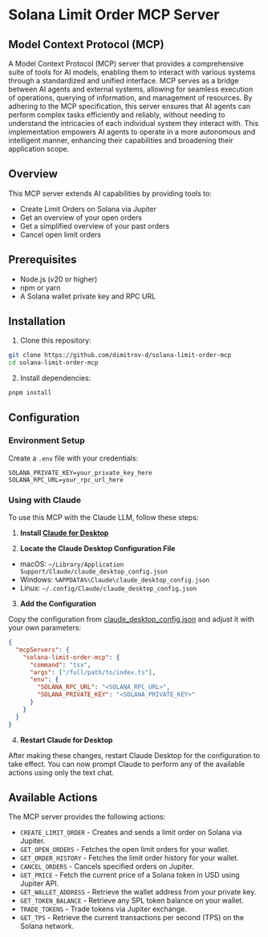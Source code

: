 # Solana Limit Order MCP Server

## Model Context Protocol (MCP)

A Model Context Protocol (MCP) server that provides a comprehensive suite of tools for AI models, enabling them to interact with various systems through a standardized and unified interface. MCP serves as a bridge between AI agents and external systems, allowing for seamless execution of operations, querying of information, and management of resources. By adhering to the MCP specification, this server ensures that AI agents can perform complex tasks efficiently and reliably, without needing to understand the intricacies of each individual system they interact with. This implementation empowers AI agents to operate in a more autonomous and intelligent manner, enhancing their capabilities and broadening their application scope.

## Overview

This MCP server extends AI capabilities by providing tools to:

* Create Limit Orders on Solana via Jupiter
* Get an overview of your open orders
* Get a simplified overview of your past orders
* Cancel open limit orders

## Prerequisites

* Node.js (v20 or higher)
* npm or yarn
* A Solana wallet private key and RPC URL

## Installation

1. Clone this repository:
```bash
git clone https://github.com/dimitrov-d/solana-limit-order-mcp
cd solana-limit-order-mcp
```

2. Install dependencies:
```bash
pnpm install
```

## Configuration

### Environment Setup

Create a `.env` file with your credentials:

```env
SOLANA_PRIVATE_KEY=your_private_key_here
SOLANA_RPC_URL=your_rpc_url_here
```

### Using with Claude

To use this MCP with the Claude LLM, follow these steps:

1. **Install [Claude for Desktop](https://claude.ai/download)**

2. **Locate the Claude Desktop Configuration File**
  - macOS: `~/Library/Application Support/Claude/claude_desktop_config.json`
  - Windows: `%APPDATA%\Claude\claude_desktop_config.json`
  - Linux: `~/.config/Claude/claude_desktop_config.json`

3. **Add the Configuration**

Copy the configuration from [claude_desktop_config.json](./claude_desktop_config.json) and adjust it with your own parameters:

```json
{
  "mcpServers": {
    "solana-limit-order-mcp": {
      "command": "tsx",
      "args": ["/full/path/to/index.ts"],
      "env": {
        "SOLANA_RPC_URL": "<SOLANA_RPC_URL>",
        "SOLANA_PRIVATE_KEY": "<SOLANA_PRIVATE_KEY>"
      }
    }
  }
}
```

4. **Restart Claude for Desktop**

After making these changes, restart Claude Desktop for the configuration to take effect.
You can now prompt Claude to perform any of the available actions using only the text chat.

## Available Actions

The MCP server provides the following actions:

* `CREATE_LIMIT_ORDER` - Creates and sends a limit order on Solana via Jupiter.
* `GET_OPEN_ORDERS` - Fetches the open limit orders for your wallet.
* `GET_ORDER_HISTORY` - Fetches the limit order history for your wallet.
* `CANCEL_ORDERS` - Cancels specified orders on Jupiter.
* `GET_PRICE` - Fetch the current price of a Solana token in USD using Jupiter API.
* `GET_WALLET_ADDRESS` - Retrieve the wallet address from your private key.
* `GET_TOKEN_BALANCE` - Retrieve any SPL token balance on your wallet.
* `TRADE_TOKENS` - Trade tokens via Jupiter exchange.
* `GET_TPS` - Retrieve the current transactions per second (TPS) on the Solana network.
